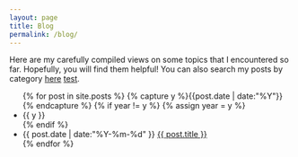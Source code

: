 ```yaml
---
layout: page
title: Blog
permalink: /blog/
---
```


Here are my carefully compiled views on some topics that I encountered so far. Hopefully, you will find them helpful! You can also search my posts by category <a href="{{ site.baseurl }}/categories/">here</a> <a href="{{ site.baseurl }}/research/velody/">test</a>.

<ul class="listing">
{% for post in site.posts %}
  {% capture y %}{{post.date | date:"%Y"}}{% endcapture %}
  {% if year != y %}
    {% assign year = y %}
    <li class="listing-seperator">{{ y }}</li>
  {% endif %}
  <li class="listing-item">
    <time datetime="{{ post.date | date:"%Y-%m-%d" }}">{{ post.date | date:"%Y-%m-%d" }}</time>
    <a href="{{ site.baseurl }}{{ post.url }}" title="{{ post.title }}">{{ post.title }}</a>
  </li>
{% endfor %}
</ul>
